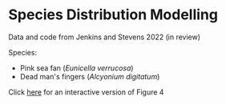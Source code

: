 # Species Distribution Modelling

Data and code from Jenkins and Stevens 2022 (in review)

Species:
- Pink sea fan (_Eunicella verrucosa_)
- Dead man's fingers (_Alcyonium digitatum_)

Click [here](https://tom-jenkins.github.io/seafan_sdm/figures/Figure4_interactive) for an interactive version of Figure 4
